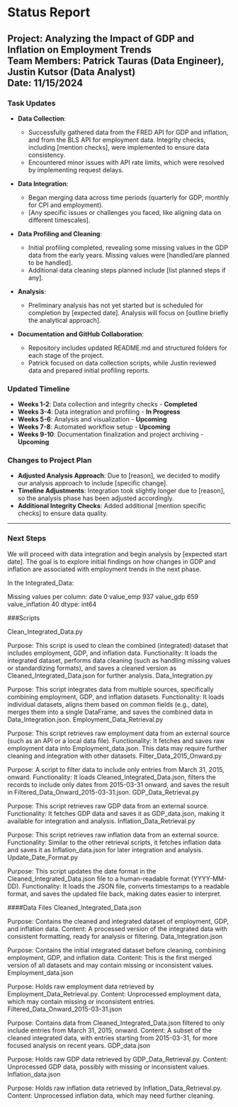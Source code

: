 # Status Report

**Project:** Analyzing the Impact of GDP and Inflation on Employment Trends  
**Team Members:** Patrick Tauras (Data Engineer), Justin Kutsor (Data Analyst)  
**Date:** 11/15/2024
---

### Task Updates

- **Data Collection**: 
  - Successfully gathered data from the FRED API for GDP and inflation, and from the BLS API for employment data. Integrity checks, including [mention checks], were implemented to ensure data consistency.
  - Encountered minor issues with API rate limits, which were resolved by implementing request delays.

- **Data Integration**: 
  - Began merging data across time periods (quarterly for GDP, monthly for CPI and employment).
  - [Any specific issues or challenges you faced, like aligning data on different timescales].

- **Data Profiling and Cleaning**:
  - Initial profiling completed, revealing some missing values in the GDP data from the early years. Missing values were [handled/are planned to be handled].
  - Additional data cleaning steps planned include [list planned steps if any].

- **Analysis**:
  - Preliminary analysis has not yet started but is scheduled for completion by [expected date]. Analysis will focus on [outline briefly the analytical approach].

- **Documentation and GitHub Collaboration**:
  - Repository includes updated README.md and structured folders for each stage of the project.
  - Patrick focused on data collection scripts, while Justin reviewed data and prepared initial profiling reports.

### Updated Timeline

- **Weeks 1-2**: Data collection and integrity checks - **Completed**
- **Weeks 3-4**: Data integration and profiling - **In Progress**
- **Weeks 5-6**: Analysis and visualization - **Upcoming**
- **Weeks 7-8**: Automated workflow setup - **Upcoming**
- **Weeks 9-10**: Documentation finalization and project archiving - **Upcoming**

### Changes to Project Plan

- **Adjusted Analysis Approach**: Due to [reason], we decided to modify our analysis approach to include [specific change].
- **Timeline Adjustments**: Integration took slightly longer due to [reason], so the analysis phase has been adjusted accordingly.
- **Additional Integrity Checks**: Added additional [mention specific checks] to ensure data quality.

---

### Next Steps

We will proceed with data integration and begin analysis by [expected start date]. The goal is to explore initial findings on how changes in GDP and inflation are associated with employment trends in the next phase.






In the Integrated_Data:

Missing values per column:
date                 0
value_emp          937
value_gdp          659
value_inflation     40
dtype: int64


###Scripts

Clean_Integrated_Data.py

Purpose: This script is used to clean the combined (integrated) dataset that includes employment, GDP, and inflation data.
Functionality: It loads the integrated dataset, performs data cleaning (such as handling missing values or standardizing formats), and saves a cleaned version as Cleaned_Integrated_Data.json for further analysis.
Data_Integration.py

Purpose: This script integrates data from multiple sources, specifically combining employment, GDP, and inflation datasets.
Functionality: It loads individual datasets, aligns them based on common fields (e.g., date), merges them into a single DataFrame, and saves the combined data in Data_Integration.json.
Employment_Data_Retrieval.py

Purpose: This script retrieves raw employment data from an external source (such as an API or a local data file).
Functionality: It fetches and saves raw employment data into Employment_data.json. This data may require further cleaning and integration with other datasets.
Filter_Data_2015_Onward.py

Purpose: A script to filter data to include only entries from March 31, 2015, onward.
Functionality: It loads Cleaned_Integrated_Data.json, filters the records to include only dates from 2015-03-31 onward, and saves the result in Filtered_Data_Onward_2015-03-31.json.
GDP_Data_Retrieval.py

Purpose: This script retrieves raw GDP data from an external source.
Functionality: It fetches GDP data and saves it as GDP_data.json, making it available for integration and analysis.
Inflation_Data_Retrieval.py

Purpose: This script retrieves raw inflation data from an external source.
Functionality: Similar to the other retrieval scripts, it fetches inflation data and saves it as Inflation_data.json for later integration and analysis.
Update_Date_Format.py

Purpose: This script updates the date format in the Cleaned_Integrated_Data.json file to a human-readable format (YYYY-MM-DD).
Functionality: It loads the JSON file, converts timestamps to a readable format, and saves the updated file back, making dates easier to interpret.


####Data Files
Cleaned_Integrated_Data.json

Purpose: Contains the cleaned and integrated dataset of employment, GDP, and inflation data.
Content: A processed version of the integrated data with consistent formatting, ready for analysis or filtering.
Data_Integration.json

Purpose: Contains the initial integrated dataset before cleaning, combining employment, GDP, and inflation data.
Content: This is the first merged version of all datasets and may contain missing or inconsistent values.
Employment_data.json

Purpose: Holds raw employment data retrieved by Employment_Data_Retrieval.py.
Content: Unprocessed employment data, which may contain missing or inconsistent entries.
Filtered_Data_Onward_2015-03-31.json

Purpose: Contains data from Cleaned_Integrated_Data.json filtered to only include entries from March 31, 2015, onward.
Content: A subset of the cleaned integrated data, with entries starting from 2015-03-31, for more focused analysis on recent years.
GDP_data.json

Purpose: Holds raw GDP data retrieved by GDP_Data_Retrieval.py.
Content: Unprocessed GDP data, possibly with missing or inconsistent values.
Inflation_data.json

Purpose: Holds raw inflation data retrieved by Inflation_Data_Retrieval.py.
Content: Unprocessed inflation data, which may need further cleaning.

